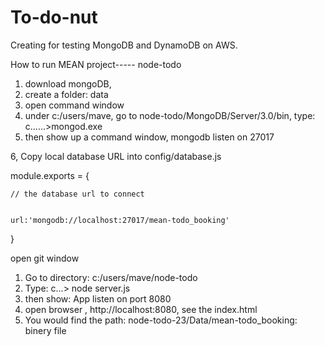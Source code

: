 # To-do-nut
Creating for testing MongoDB and DynamoDB on AWS.

How to run MEAN project-----   node-todo

1.	download mongoDB,
2.	create a folder: data
3.	open command window
4.	under c:/users/mave,  go to node-todo/MongoDB/Server/3.0/bin, type: c……>mongod.exe
5.	then show up a command window, mongodb listen on 27017

6,  Copy local database URL into config/database.js 

module.exports = {

	// the database url to connect


	url:'mongodb://localhost:27017/mean-todo_booking'

	
}




open git window
1.	Go to directory: c:/users/mave/node-todo
2.	Type: c…> node server.js
3.	then show: App listen on port 8080
4.	open browser , http://localhost:8080, see the index.html
5.  You would find the path:  node-todo-23/Data/mean-todo_booking: binery file


